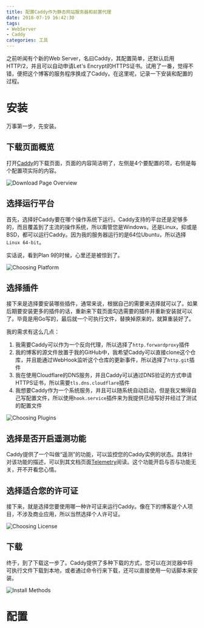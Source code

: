 ```yaml
---
title: 配置Caddy作为静态网站服务器和前置代理
date: 2018-07-19 16:42:30
tags:
- WebServer
- Caddy
categories: 工具
---
```

之前听闻有个新的Web Server，名曰Caddy，其配置简单，还默认启用HTTP/2，并且可以自动申请Let's Encrypt的HTTPS证书。试用了一番，觉得不错，便把这个博客的服务程序换成了Caddy。在这里呢，记录一下安装和配置的过程。

<!--more-->

# 安装

万事第一步，先安装。

## 下载页面概览

打开[Caddy](https://caddyserver.com/download)的下载页面，页面的内容简洁明了，左侧是4个要配置的项，右侧是每个配置项实际的内容。

![Download Page Overview](/images/caddy/caddy-download-overview.png)

## 选择运行平台

首先，选择好Caddy要在哪个操作系统下运行。Caddy支持的平台还是足够多的，而且覆盖到了主流的操作系统，所以甭管您是Windows，还是Linux，抑或是BSD，都可以运行Caddy。因为我的服务器运行的是64位Ubuntu，所以选择`Linux 64-bit`。

实话说，看到Plan 9的时候，心里还是被惊到了。

![Choosing Platform](/images/caddy/caddy-download-choose-platform.png)

## 选择插件

接下来是选择要安装哪些插件，通常来说，根据自己的需要来选择就可以了。如果后期要安装更多的插件的话，重新来下载页面勾选需要的插件并重新安装就可以了。毕竟是用Go写的，最后就一个可执行文件，替换掉原来的，就算重装好了。

我的需求有这么几点：

1. 我需要Caddy可以作为一个反向代理，所以选择了`http.forwardproxy`插件
2. 我的博客的源文件放置于我的GitHub中，我希望Caddy可以直接clone这个仓库，并且能通过WebHook监听这个仓库的更新事件，所以选择了`http.git`插件
3. 我在使用Cloudflare的DNS服务，并且Caddy可以通过DNS验证的方式申请HTTPS证书，所以需要`tls.dns.cloudflare`插件
4. 我想要Caddy作为一个系统服务，并且可以随系统自动启动，但是我又懒得自己写配置文件，所以使用`hook.service`插件来为我提供已经写好并经过了测试的配置文件

![Choosing Plugins](/images/caddy/caddy-download-choose-plugins.png)

## 选择是否开启遥测功能

Caddy提供了一个叫做“遥测”的功能，可以监控您的Caddy实例的状态。具体针对该功能的描述，可以到其文档页面[Telemetry](https://caddyserver.com/docs/telemetry)阅读。这个功能开启与否与功能无关，开不开看您心情。

## 选择适合您的许可证

接下来，就是选择您要使用哪一种许可证来运行Caddy。像在下的博客是个人项目，不涉及商业应用，所以当然选择个人许可证。

![Choosing License](/images/caddy/caddy-download-choose-license.png)

## 下载

终于，到了下载这一步了。Caddy提供了多种下载的方式，您可以在浏览器中将可执行文件下载到本地，或者通过命令行来下载，还可以直接使用一句话脚本来安装。

![Install Methods](/images/caddy/caddy-download-methods.png)

# 配置


